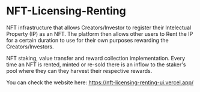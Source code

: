 
# NFT-Licensing-Renting

NFT infrastructure that allows Creators/Investor to register their Intelectual Property (IP) as an NFT. The platform then allows other users to Rent the IP for a certain duration to use for their own purposes rewarding the Creators/Investors.

NFT staking, value transfer and reward collection implementation. Every time an NFT is rented, minted or re-sold there is an inflow to the staker's pool where they can they harvest their respective rewards. 

You can check the website here: https://nft-licensing-renting-ui.vercel.app/
